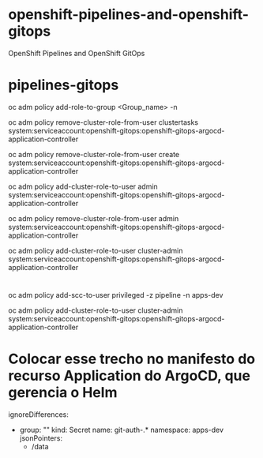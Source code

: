 # openshift-pipelines-and-openshift-gitops
OpenShift Pipelines and OpenShift GitOps

# pipelines-gitops

oc adm policy add-role-to-group  <role> <Group_name>  -n  <Project-name>

oc adm policy remove-cluster-role-from-user clustertasks system:serviceaccount:openshift-gitops:openshift-gitops-argocd-application-controller

oc adm policy remove-cluster-role-from-user create system:serviceaccount:openshift-gitops:openshift-gitops-argocd-application-controller

oc adm policy add-cluster-role-to-user admin system:serviceaccount:openshift-gitops:openshift-gitops-argocd-application-controller

oc adm policy remove-cluster-role-from-user admin system:serviceaccount:openshift-gitops:openshift-gitops-argocd-application-controller

oc adm policy add-cluster-role-to-user cluster-admin system:serviceaccount:openshift-gitops:openshift-gitops-argocd-application-controller

#
oc adm policy add-scc-to-user privileged -z pipeline -n apps-dev

oc adm policy add-cluster-role-to-user cluster-admin system:serviceaccount:openshift-gitops:openshift-gitops-argocd-application-controller

# Colocar esse trecho no manifesto do recurso Application do ArgoCD, que gerencia o Helm
ignoreDifferences:
  - group: ""
    kind: Secret
    name: git-auth-.*
    namespace: apps-dev
    jsonPointers:
      - /data